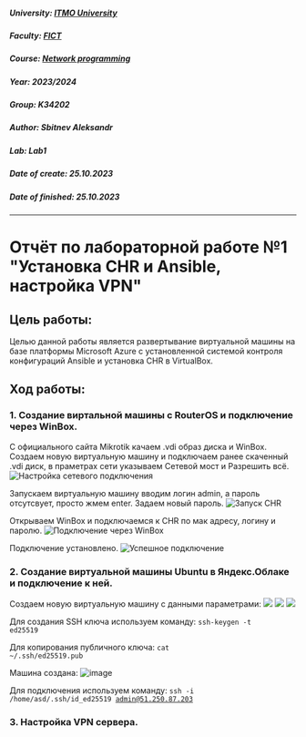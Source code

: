 ##### University: [ITMO University](https://itmo.ru/ru/)
##### Faculty: [FICT](https://fict.itmo.ru)
##### Course: [Network programming](https://itmo-ict-faculty.github.io/network-programming/)
##### Year: 2023/2024
##### Group: K34202
##### Author: Sbitnev Aleksandr
##### Lab: Lab1
##### Date of create: 25.10.2023
##### Date of finished: 25.10.2023

***

# Отчёт по лабораторной работе №1 "Установка CHR и Ansible, настройка VPN"


## **Цель работы:** 
Целью данной работы является развертывание виртуальной машины на базе платформы Microsoft Azure с установленной системой контроля конфигураций Ansible и установка CHR в VirtualBox.

## **Ход работы:**
### 1. Создание виртальной машины с RouterOS и подключение через WinBox.
С официального сайта Mikrotik качаем .vdi образ диска и WinBox. Создаем новую виртуальную машину и подключаем ранее скаченный .vdi диск, в праметрах сети указываем Сетевой мост и Разрешить всё.
![](https://github.com/Sbitnev/2023_2024-network_programming-k34202-sbitnev_a_s/blob/main/lab1/pics/1.PNG "Настройка сетевого подключения")

Запускаем виртуальную машину вводим логин admin, а пароль отсутсвует, просто жмем enter. Задаем новый пароль.
![](https://github.com/Sbitnev/2023_2024-network_programming-k34202-sbitnev_a_s/blob/main/lab1/pics/2.PNG "Запуск CHR")

Открываем WinBox и подключаемся к CHR по мак адресу, логину и паролю.
![](https://github.com/Sbitnev/2023_2024-network_programming-k34202-sbitnev_a_s/blob/main/lab1/pics/3.PNG "Подключение через WinBox")

Подключение установлено.
![](https://github.com/Sbitnev/2023_2024-network_programming-k34202-sbitnev_a_s/blob/main/lab1/pics/4.PNG "Успешное подключение")

### 2. Создание виртуальной машины Ubuntu в Яндекс.Облаке и подключение к ней.
Создаем новую виртуальную машину с данными параметрами:
![](https://github.com/Sbitnev/2023_2024-network_programming-k34202-sbitnev_a_s/blob/main/lab1/pics/5.png "")
![](https://github.com/Sbitnev/2023_2024-network_programming-k34202-sbitnev_a_s/blob/main/lab1/pics/6.png "")
![](https://github.com/Sbitnev/2023_2024-network_programming-k34202-sbitnev_a_s/blob/main/lab1/pics/7.png "")

Для создания SSH ключа используем команду:
<code>ssh-keygen -t ed25519</code>

Для копирования публичного ключа:
<code>cat ~/.ssh/ed25519.pub</code>

Машина создана:
![image](https://github.com/Sbitnev/2023_2024-network_programming-k34202-sbitnev_a_s/assets/71010852/a40131d8-f698-4dcf-9f7e-035a836e8e2c)

Для подключения используем команду:
<code>ssh -i /home/asd/.ssh/id_ed25519 admin@51.250.87.203</code>

### 3. Настройка VPN сервера.

